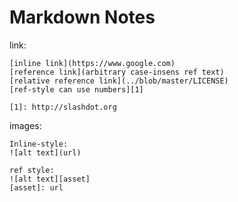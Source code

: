 # Markdown Notes

link:
```
[inline link](https://www.google.com)
[reference link](arbitrary case-insens ref text)
[relative reference link](../blob/master/LICENSE)
[ref-style can use numbers][1]

[1]: http://slashdot.org
```

images:
```
Inline-style:
![alt text](url)

ref style:
![alt text][asset]
[asset]: url
```
